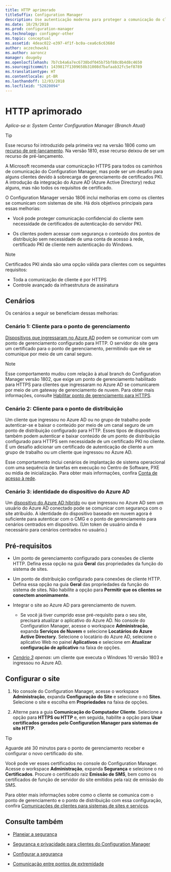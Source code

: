 ```yaml
---
title: HTTP aprimorado
titleSuffix: Configuration Manager
description: Use autenticação moderna para proteger a comunicação do cliente sem a necessidade de certificados PKI.
ms.date: 10/29/2018
ms.prod: configuration-manager
ms.technology: configmgr-other
ms.topic: conceptual
ms.assetid: 4deac022-e397-4f1f-bc0a-cea6c6c6368d
author: aczechowski
ms.author: aaroncz
manager: dougeby
ms.openlocfilehash: 7b7cb4a6a7ec6738bdf045b75bf88c8b4d8c4650
ms.sourcegitcommit: 1439817f1309658b31008d7bafaab32fc5ef8789
ms.translationtype: HT
ms.contentlocale: pt-BR
ms.lasthandoff: 12/03/2018
ms.locfileid: "52820094"
---
```

# <a name="enhanced-http"></a>HTTP aprimorado

*Aplica-se a: System Center Configuration Manager (Branch Atual)*

<!--1356889,1358460-->

> [!Tip]  
> Esse recurso foi introduzido pela primeira vez na versão 1806 como um [recurso de pré-lançamento](/sccm/core/servers/manage/pre-release-features). Na versão 1810, esse recurso deixou de ser um recurso de pré-lançamento.  


A Microsoft recomenda usar comunicação HTTPS para todos os caminhos de comunicação do Configuration Manager, mas pode ser um desafio para alguns clientes devido à sobrecarga de gerenciamento de certificados PKI. A introdução da integração do Azure AD (Azure Active Directory) reduz alguns, mas não todos os requisitos de certificado. 

O Configuration Manager versão 1806 inclui melhorias em como os clientes se comunicam com sistemas de site. Há dois objetivos principais para essas melhorias:  

- Você pode proteger comunicação confidencial do cliente sem necessidade de certificados de autenticação do servidor PKI.  

- Os clientes podem acessar com segurança o conteúdo dos pontos de distribuição sem necessidade de uma conta de acesso à rede, certificado PKI de cliente nem autenticação do Windows.  

> [!Note]  
> Certificados PKI ainda são uma opção válida para clientes com os seguintes requisitos:   
> - Toda a comunicação de cliente é por HTTPS  
> - Controle avançado da infraestrutura de assinatura  


## <a name="bkmk_scenario"></a> Cenários

Os cenários a seguir se beneficiam dessas melhorias:  


### <a name="bkmk_scenario1"></a> Cenário 1: Cliente para o ponto de gerenciamento
<!--1356889-->

[Dispositivos que ingressaram no Azure AD](https://docs.microsoft.com/azure/active-directory/device-management-introduction#azure-ad-joined-devices) podem se comunicar com um ponto de gerenciamento configurado para HTTP. O servidor do site gera um certificado para o ponto de gerenciamento, permitindo que ele se comunique por meio de um canal seguro.   

> [!Note]  
> Esse comportamento mudou com relação à atual branch do Configuration Manager versão 1802, que exige um ponto de gerenciamento habilitado para HTTPS para clientes que ingressaram no Azure AD se comunicarem por meio de um gateway de gerenciamento de nuvem. Para obter mais informações, consulte [Habilitar ponto de gerenciamento para HTTPS](/sccm/core/clients/manage/cmg/certificates-for-cloud-management-gateway#bkmk_mphttps).  


### <a name="bkmk_scenario2"></a> Cenário 2: Cliente para o ponto de distribuição
<!--1358228-->

Um cliente que ingressou no Azure AD ou no grupo de trabalho pode autenticar-se e baixar o conteúdo por meio de um canal seguro de um ponto de distribuição configurado para HTTP. Esses tipos de dispositivos também podem autenticar e baixar conteúdo de um ponto de distribuição configurado para HTTPS sem necessidade de um certificado PKI no cliente. É um desafio adicionar um certificado de autenticação de cliente a um grupo de trabalho ou um cliente que ingressou no Azure AD.

Esse comportamento inclui cenários de implantação de sistema operacional com uma sequência de tarefas em execução no Centro de Software, PXE ou mídia de inicialização. Para obter mais informações, confira [Conta de acesso à rede](/sccm/core/plan-design/hierarchy/accounts#network-access-account).<!--1358278-->


### <a name="bkmk_scenario3"></a> Cenário 3: identidade do dispositivo do Azure AD 
<!--1358460-->

Um [dispositivo do Azure AD híbrido](https://docs.microsoft.com/azure/active-directory/device-management-introduction#hybrid-azure-ad-joined-devices) ou que ingressou no Azure AD sem um usuário do Azure AD conectado pode se comunicar com segurança com o site atribuído. A identidade do dispositivo baseado em nuvem agora é suficiente para autenticar com o CMG e o ponto de gerenciamento para cenários centrados em dispositivo. (Um token de usuário ainda é necessário para cenários centrados no usuário.)  


## <a name="prerequisites"></a>Pré-requisitos  

- Um ponto de gerenciamento configurado para conexões de cliente HTTP. Defina essa opção na guia **Geral** das propriedades da função do sistema de sites.  

- Um ponto de distribuição configurado para conexões de cliente HTTP. Defina essa opção na guia **Geral** das propriedades da função do sistema de sites. Não habilite a opção para **Permitir que os clientes se conectem anonimamente**.  

- Integrar o site ao Azure AD para gerenciamento de nuvem.  

    - Se você já tiver cumprido esse pré-requisito para o seu site, precisará atualizar o aplicativo do Azure AD. No console do Configuration Manager, acesse o workspace **Administração**, expanda **Serviços de Nuvem** e selecione **Locatários do Azure Active Directory**. Selecione o locatário do Azure AD, selecione o aplicativo Web no painel **​​Aplicativos** e selecione em **Atualizar configuração de aplicativo** na faixa de opções.  

- *[Cenário 3](#bkmk_scenario3) apenas*: um cliente que executa o Windows 10 versão 1803 e ingressou no Azure AD. 



## <a name="configure-the-site"></a>Configurar o site

1. No console do Configuration Manager, acesse o workspace **Administração**, expanda **Configuração do Site** e selecione o nó **Sites**. Selecione o site e escolha em **Propriedades** na faixa de opções.  

2. Alterne para a guia **Comunicação do Computador Cliente**. Selecione a opção para **HTTPS ou HTTP** e, em seguida, habilite a opção para **Usar certificados gerados pelo Configuration Manager para sistemas de site HTTP**.  

> [!Tip]
> Aguarde até 30 minutos para o ponto de gerenciamento receber e configurar o novo certificado do site.

Você pode ver esses certificados no console do Configuration Manager. Acesse o workspace **Administração**, expanda **Segurança** e selecione o nó **Certificados**. Procure o certificado raiz **Emissão de SMS**, bem como os certificados de função de servidor do site emitidos pela raiz de emissão do SMS.

Para obter mais informações sobre como o cliente se comunica com o ponto de gerenciamento e o ponto de distribuição com essa configuração, confira [Comunicações de clientes para sistemas de sites e serviços](/sccm/core/plan-design/hierarchy/communications-between-endpoints#Planning_Client_to_Site_System).



## <a name="see-also"></a>Consulte também
- [Planejar a segurança](/sccm/core/plan-design/security/plan-for-security)  

- [Segurança e privacidade para clientes do Configuration Manager](/sccm/core/clients/deploy/plan/security-and-privacy-for-clients)  

- [Configurar a segurança](/sccm/core/plan-design/security/configure-security)  

- [Comunicação entre pontos de extremidade](/sccm/core/plan-design/hierarchy/communications-between-endpoints)  


